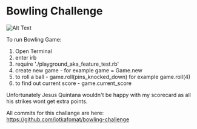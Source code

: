 Bowling Challenge
=================
![Alt Text](https://i.gifer.com/Tz9.gif)

To run Bowling Game:
1. Open Terminal
2. enter irb
3. require './playground_aka_feature_test.rb'
4. create new game - for example game = Game.new
5. to roll a ball - game.roll(pins_knocked_down) for example game.roll(4)
6. to find out current score - game.current_score

Unfortunately Jesus Quintana wouldn't be happy with my scorecard as all his strikes wont get extra points.

All commits for this challange are here: https://github.com/jotkafomat/bowling-challenge
